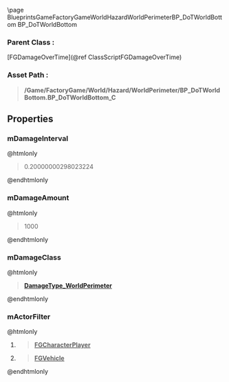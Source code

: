 \page BlueprintsGameFactoryGameWorldHazardWorldPerimeterBP_DoTWorldBottom BP_DoTWorldBottom
### Parent Class :
[FGDamageOverTime](@ref ClassScriptFGDamageOverTime)
### Asset Path :
<b><blockquote>/Game/FactoryGame/World/Hazard/WorldPerimeter/BP_DoTWorldBottom.BP_DoTWorldBottom_C</blockquote></b>
## Properties

### mDamageInterval
@htmlonly
<blockquote>0.20000000298023224</blockquote>
@endhtmlonly

### mDamageAmount
@htmlonly
<blockquote>1000</blockquote>
@endhtmlonly

### mDamageClass
@htmlonly
<b><a href="_blueprints_game_factory_game_world_hazard_world_perimeter_damage_type__world_perimeter.html"><blockquote>DamageType_WorldPerimeter</blockquote></a></b>
@endhtmlonly

### mActorFilter
@htmlonly
<ol>
<li>
<b><a href="_class_script_f_g_character_player.html"><blockquote>FGCharacterPlayer</blockquote></a></b>
</li>
<li>
<b><a href="_class_script_f_g_vehicle.html"><blockquote>FGVehicle</blockquote></a></b>
</li>
</ol>
@endhtmlonly

